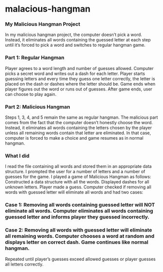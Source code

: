 # malacious-hangman
### My Malicious Hangman Project
In my malicious hangman project, the computer doesn’t pick a word. Instead, it eliminates all words containing the guessed letter at each step until it’s forced to pick a word and switches to regular hangman game.

### Part 1: Regular Hangman
Player agrees to a word length and number of guesses allowed.
Computer picks a secret word and writes out a dash for each letter.
Player starts guessing letters and every time they guess one letter correctly, the letter is placed on the dash or dashes where the letter should be.
Game ends when player figures out the word or runs out of guesses.
After game ends, user can choose to play again.
### Part 2: Malicious Hangman
Steps 1, 3, 4, and 5 remain the same as regular hangman.
The malicious part comes from the fact that the computer doesn’t honestly choose the word.
Instead, it eliminates all words containing the letters chosen by the player unless all remaining words contain that letter are eliminated.
In that case, computer is forced to make a choice and game resumes as in normal hangman.
### What I did
I read the file containing all words and stored them in an appropriate data structure.
I prompted the user for a number of letters and a number of guesses for the game.
I played a game of Malicious Hangman as follows:
Constructed a data structure with all the words.
Displayed dashes for all unknown letters.
Player made a guess.
Computer checked if removing all words with guessed letter will eliminate all words and had two cases:
### Case 1: Removing all words containing guessed letter will NOT eliminate all words. Computer eliminates all words containing guessed letter and informs player they guessed incorrectly.
### Case 2: Removing all words with guessed letter will eliminate all remaining words. Computer chooses a word at random and displays letter on correct dash. Game continues like normal hangman.
Repeated until player’s guesses exceed allowed guesses or player guesses all letters correctly.
